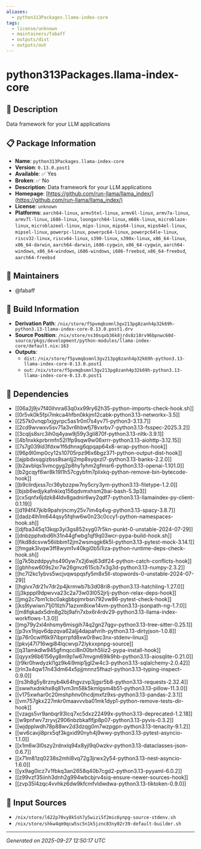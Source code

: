 ```yaml
---
aliases:
  - python313Packages.llama-index-core
tags:
  - license/unknown
  - maintainers/fabaff
  - outputs/dist
  - outputs/out
---
```


# python313Packages.llama-index-core

## 📝 Description

Data framework for your LLM applications

## 📋 Package Information

- **Name**: `python313Packages.llama-index-core`
- **Version**: `0.13.0.post1`
- **Available**: ✅ Yes
- **Broken**: ✅ No
- **Description**: Data framework for your LLM applications
- **Homepage**: [https://github.com/run-llama/llama_index/](https://github.com/run-llama/llama_index/)
- **License**: `unknown`
- **Platforms**: `aarch64-linux`, `armv5tel-linux`, `armv6l-linux`, `armv7a-linux`, `armv7l-linux`, `i686-linux`, `loongarch64-linux`, `m68k-linux`, `microblaze-linux`, `microblazeel-linux`, `mips-linux`, `mips64-linux`, `mips64el-linux`, `mipsel-linux`, `powerpc-linux`, `powerpc64-linux`, `powerpc64le-linux`, `riscv32-linux`, `riscv64-linux`, `s390-linux`, `s390x-linux`, `x86_64-linux`, `x86_64-darwin`, `aarch64-darwin`, `i686-cygwin`, `x86_64-cygwin`, `aarch64-windows`, `x86_64-windows`, `i686-windows`, `i686-freebsd`, `x86_64-freebsd`, `aarch64-freebsd`
## 👥 Maintainers

- @fabaff


## 🔧 Build Information

- **Derivation Path**: `/nix/store/f5pvmqbsmnl3gv213pg8zanh4p32k69h-python3.13-llama-index-core-0.13.0.post1.drv`
- **Source Position**: `/nix/store/ns30sqxb36k8jrds8z18rv96bpnwc60d-source/pkgs/development/python-modules/llama-index-core/default.nix:163`
- **Outputs**:
  - `dist`:  `/nix/store/f5pvmqbsmnl3gv213pg8zanh4p32k69h-python3.13-llama-index-core-0.13.0.post1`
  - `out`:  `/nix/store/f5pvmqbsmnl3gv213pg8zanh4p32k69h-python3.13-llama-index-core-0.13.0.post1`

## 🔗 Dependencies

- [[06a2j9jv7f40ihnra63q0xx99ry62h35-python-imports-check-hook.sh]]
- [[0r5vk0k5fpi7mkca4hfbn0kkjm12cabk-python3.13-networkx-3.5]]
- [[257k0vnqp1xjgyrpc5as1r0nl7s4yv71-python3-3.13.7]]
- [[2cd9wvwxv5sv71a3vr6hbwfj78vxrbv7-python3.13-fsspec-2025.3.2]]
- [[3cqljs8src3ih0q4yaw9j59y3gli870f-python3.13-nltk-3.9.1]]
- [[4b1nxkkprbrmfn52l1fp9sqw9w06xrrr-python3.13-aiohttp-3.12.15]]
- [[7s7g039id3fdxw1f6dhnxg6qpqap64x8-wrap-python-hook]]
- [[96p9l0mp0cy12s10705rpz96x6bgz371-python-output-dist-hook]]
- [[ajpbdxsqgizbss8sanljj2mp8syqxzl7-python3.13-banks-2.2.0]]
- [[b2avblqs1ivmcgyg2p8hy1yhm2gfmsr6-python3.13-openai-1.101.0]]
- [[b2gcqyf6wr8k19l1h57cgybfm7plixkq-python-remove-bin-bytecode-hook]]
- [[b9clirdjxss7cr36ybzzpw7ny5cry3ym-python3.13-filetype-1.2.0]]
- [[bjsb6wdjykafnkixq156qdvmxhsm2bai-bash-5.3p3]]
- [[cx5qnfx6jdzk84ldv8gadnir6wy2qdf7-python3.13-llamaindex-py-client-0.1.19]]
- [[d194f47jkib9pahrjncmy25v7im4q4vg-python3.13-spacy-3.8.7]]
- [[dadz4lh1m644qsy5fqhw6w0n23c0ccy1-python-namespaces-hook.sh]]
- [[djfba345q13kqp3yi3gs852xyg07r5kn-punkt-0-unstable-2024-07-29]]
- [[dnbzpphxbd6h31n44gfwbg1qf9q03wcr-pypa-build-hook.sh]]
- [[fikd8dcsvw56iibbm12jm2wsmqgk6k5l-python3.13-pytest-mock-3.14.1]]
- [[fmgak3lvqw3ff8wym1v40kgi0b5i1iza-python-runtime-deps-check-hook.sh]]
- [[g7k5bzddpyyhs490yw7x2j6wj63dlf24-python-catch-conflicts-hook]]
- [[gbhhsw609s2xr7w26gnvz615cb7x3g3d-python3.13-numpy-2.3.2]]
- [[hc7l2kc1ybvs5wcjvqwspqsfy5m8x5ll-stopwords-0-unstable-2024-07-29]]
- [[hgivx7dr21v7dr2p4jkrmwb7b3d08ri8-python3.13-hatchling-1.27.0]]
- [[j3kpppl9dpwvva23c2a73w03l052jrlj-python-relax-deps-hook]]
- [[jmg2c7bm1cbc0akgbbpjmrbsn792vw86-pytest-check-hook]]
- [[ks9lywiwn71j01llzh71azxm8ixw14vm-python3.13-jsonpath-ng-1.7.0]]
- [[m8fqkadx5dm8g2bj9afn7xbx6r4rdv29-python3.13-llama-index-workflows-1.3.0]]
- [[mg79y2xl4nhsmy6misgih74q2gn27qgv-python3.13-tree-sitter-0.25.1]]
- [[p3vx1hjqv6dpzqva62aljj4dapafvrih-python3.13-dirtyjson-1.0.8]]
- [[p76r0cwlf6k97ibprrpfd8xw0r8wc3nx-stdenv-linux]]
- [[pkvj47l716wgi84lqcwvp72lykxxpnpg-source]]
- [[q31amkdlw945gfmqcci8n00brh5liiz2-pypa-install-hook]]
- [[qyyx96b6156yg8m9p1w67mvgm69lk9hb-python3.13-aiosqlite-0.21.0]]
- [[r9kr0hwdyzkl1gz9k4i9mip1jgl2w4c3-python3.13-sqlalchemy-2.0.42]]
- [[rln3x4qw17n43dm64x5pjjmnnz5fhazl-python3.13-typing-inspect-0.9.0]]
- [[rs3h8g5y8rznyb4k64hgvzvp3jgsr5b8-python3.13-requests-2.32.4]]
- [[swwhxdnkhx8q81vm3m58k5kmlgsm4b51-python3.13-pillow-11.3.0]]
- [[v175xwhar0c20mshphnv0hcdjmxfz9xs-python3.13-pandas-2.3.1]]
- [[vm757gkx227mkr0maavvvba01mk1dyp1-python-remove-tests-dir-hook]]
- [[vzags5vr9anbqr93lcq7xc5dxz22499x-python3.13-deprecated-1.2.18]]
- [[w9pnfwv7zryvj2906nbzbkaflfjp8p07-python3.13-pyvis-0.3.2]]
- [[wjdpplwdh78p88wv2d3dzqg0m7wzpgpn-python3.13-tenacity-9.1.2]]
- [[wv6cavji8prx5qf3kgxid90nyh4j9wwy-python3.13-pytest-asyncio-1.1.0]]
- [[x1m6w3l0szy2rdnxlq94x8yjl9q0wzkv-python3.13-dataclasses-json-0.6.7]]
- [[x71m81zq0238s2mhl8vq72g3jrwx2y54-python3.13-nest-asyncio-1.6.0]]
- [[yx9ag0icz7v1fbkq3an2658q40b7cgd2-python3.13-pyyaml-6.0.2]]
- [[z99vzf35iinh3dnh2g994wbcbjrv4siq-ensure-newer-sources-hook]]
- [[zvp35l4zqc4vvhkz6dw9kfcmfvldwdwa-python3.13-tiktoken-0.9.0]]

## 📁 Input Sources

- `/nix/store/l622p70vy8k5sh7y5wizi5f2mic6ynpg-source-stdenv.sh`
- `/nix/store/shkw4qm9qcw5sc5n1k5jznc83ny02r39-default-builder.sh`

---
*Generated on 2025-09-27 12:50:17 UTC*
